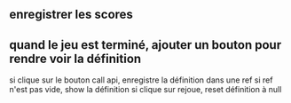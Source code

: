 ## enregistrer les scores

## quand le jeu est terminé, ajouter un bouton pour rendre voir la définition

si clique sur le bouton
call api, enregistre la définition dans une ref
si ref n'est pas vide, show la définition
si clique sur rejoue, reset définition à null
